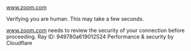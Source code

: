 www.zoom.com

Verifying you are human. This may take a few seconds.

www.zoom.com needs to review the security of your connection before proceeding.
Ray ID: 949780a619012524
Performance & security by Cloudflare